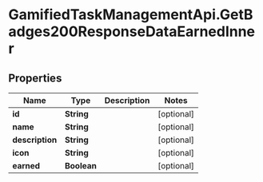 # GamifiedTaskManagementApi.GetBadges200ResponseDataEarnedInner

## Properties

Name | Type | Description | Notes
------------ | ------------- | ------------- | -------------
**id** | **String** |  | [optional] 
**name** | **String** |  | [optional] 
**description** | **String** |  | [optional] 
**icon** | **String** |  | [optional] 
**earned** | **Boolean** |  | [optional] 


